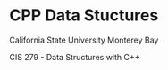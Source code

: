 # CPP Data Stuctures

California State University Monterey Bay

CIS 279 - Data Structures with C++
 
 
